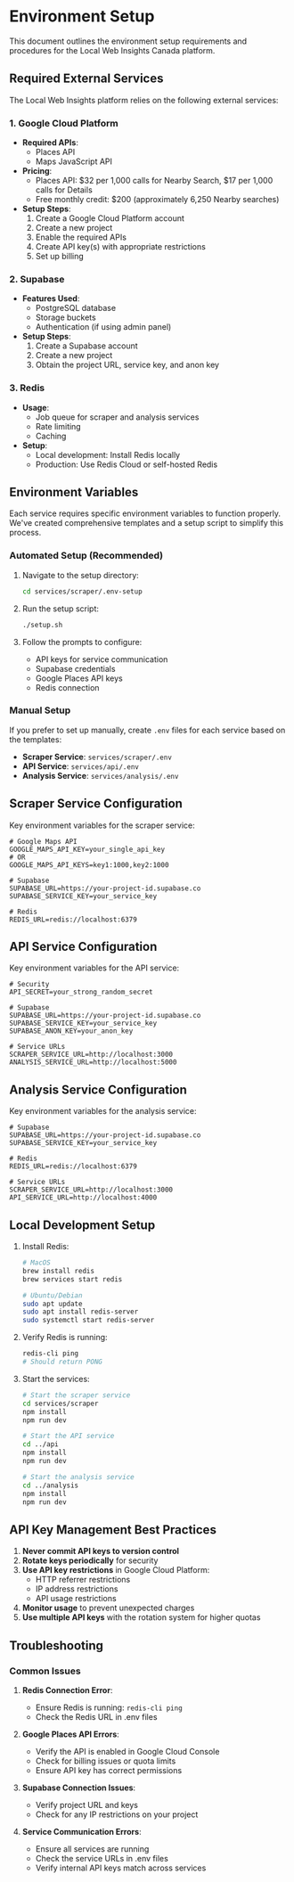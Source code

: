 # Environment Setup

This document outlines the environment setup requirements and procedures for the Local Web Insights Canada platform.

## Required External Services

The Local Web Insights platform relies on the following external services:

### 1. Google Cloud Platform
- **Required APIs**: 
  - Places API
  - Maps JavaScript API
- **Pricing**:
  - Places API: $32 per 1,000 calls for Nearby Search, $17 per 1,000 calls for Details
  - Free monthly credit: $200 (approximately 6,250 Nearby searches)
- **Setup Steps**:
  1. Create a Google Cloud Platform account
  2. Create a new project
  3. Enable the required APIs
  4. Create API key(s) with appropriate restrictions
  5. Set up billing

### 2. Supabase
- **Features Used**:
  - PostgreSQL database
  - Storage buckets
  - Authentication (if using admin panel)
- **Setup Steps**:
  1. Create a Supabase account
  2. Create a new project
  3. Obtain the project URL, service key, and anon key

### 3. Redis
- **Usage**:
  - Job queue for scraper and analysis services
  - Rate limiting
  - Caching
- **Setup**:
  - Local development: Install Redis locally
  - Production: Use Redis Cloud or self-hosted Redis

## Environment Variables

Each service requires specific environment variables to function properly. We've created comprehensive templates and a setup script to simplify this process.

### Automated Setup (Recommended)

1. Navigate to the setup directory:
   ```bash
   cd services/scraper/.env-setup
   ```

2. Run the setup script:
   ```bash
   ./setup.sh
   ```

3. Follow the prompts to configure:
   - API keys for service communication
   - Supabase credentials
   - Google Places API keys
   - Redis connection

### Manual Setup

If you prefer to set up manually, create `.env` files for each service based on the templates:

- **Scraper Service**: `services/scraper/.env`
- **API Service**: `services/api/.env`
- **Analysis Service**: `services/analysis/.env`

## Scraper Service Configuration

Key environment variables for the scraper service:

```
# Google Maps API
GOOGLE_MAPS_API_KEY=your_single_api_key
# OR
GOOGLE_MAPS_API_KEYS=key1:1000,key2:1000

# Supabase
SUPABASE_URL=https://your-project-id.supabase.co
SUPABASE_SERVICE_KEY=your_service_key

# Redis
REDIS_URL=redis://localhost:6379
```

## API Service Configuration

Key environment variables for the API service:

```
# Security
API_SECRET=your_strong_random_secret

# Supabase
SUPABASE_URL=https://your-project-id.supabase.co
SUPABASE_SERVICE_KEY=your_service_key
SUPABASE_ANON_KEY=your_anon_key

# Service URLs
SCRAPER_SERVICE_URL=http://localhost:3000
ANALYSIS_SERVICE_URL=http://localhost:5000
```

## Analysis Service Configuration

Key environment variables for the analysis service:

```
# Supabase
SUPABASE_URL=https://your-project-id.supabase.co
SUPABASE_SERVICE_KEY=your_service_key

# Redis
REDIS_URL=redis://localhost:6379

# Service URLs
SCRAPER_SERVICE_URL=http://localhost:3000
API_SERVICE_URL=http://localhost:4000
```

## Local Development Setup

1. Install Redis:
   ```bash
   # MacOS
   brew install redis
   brew services start redis

   # Ubuntu/Debian
   sudo apt update
   sudo apt install redis-server
   sudo systemctl start redis-server
   ```

2. Verify Redis is running:
   ```bash
   redis-cli ping
   # Should return PONG
   ```

3. Start the services:
   ```bash
   # Start the scraper service
   cd services/scraper
   npm install
   npm run dev

   # Start the API service
   cd ../api
   npm install
   npm run dev

   # Start the analysis service
   cd ../analysis
   npm install
   npm run dev
   ```

## API Key Management Best Practices

1. **Never commit API keys to version control**
2. **Rotate keys periodically** for security
3. **Use API key restrictions** in Google Cloud Platform:
   - HTTP referrer restrictions
   - IP address restrictions
   - API usage restrictions
4. **Monitor usage** to prevent unexpected charges
5. **Use multiple API keys** with the rotation system for higher quotas

## Troubleshooting

### Common Issues

1. **Redis Connection Error**:
   - Ensure Redis is running: `redis-cli ping`
   - Check the Redis URL in .env files

2. **Google Places API Errors**:
   - Verify the API is enabled in Google Cloud Console
   - Check for billing issues or quota limits
   - Ensure API key has correct permissions

3. **Supabase Connection Issues**:
   - Verify project URL and keys
   - Check for any IP restrictions on your project

4. **Service Communication Errors**:
   - Ensure all services are running
   - Check the service URLs in .env files
   - Verify internal API keys match across services 
